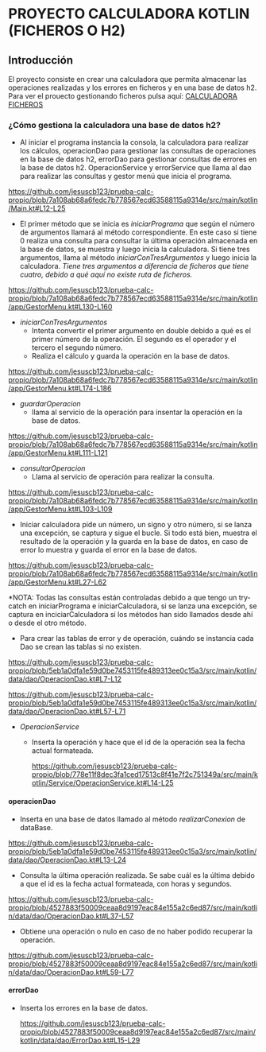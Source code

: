 # PROYECTO CALCULADORA KOTLIN (FICHEROS O H2)
## Introducción
El proyecto consiste en crear una calculadora que permita almacenar las operaciones realizadas y los errores en ficheros y en una base de datos h2.
Para ver el prouecto gestionando ficheros pulsa aquí: [CALCULADORA FICHEROS](https://github.com/jesuscb123/prueba-calc-propio/tree/main)

### ¿Cómo gestiona la calculadora una base de datos h2?
- Al iniciar el programa instancia la consola, la calculadora para realizar los cálculos, operacionDao para gestionar las consultas de operaciones en la base de datos h2, errorDao para gestionar consultas de errores en la base de datos h2. OperacionService y errorService que llama al dao para realizar las consultas y gestor menú que inicia el programa.

https://github.com/jesuscb123/prueba-calc-propio/blob/7a108ab68a6fedc7b778567ecd63588115a9314e/src/main/kotlin/Main.kt#L12-L25
- El primer método que se inicia es *iniciarPrograma* que según el número de argumentos llamará al método correspondiente. En este caso si tiene 0 realiza una consulta para consultar la última operación almacenada en la base de datos, se muestra y luego inicia la calculadora. Si tiene tres argumentos, llama al método *iniciarConTresArgumentos* y luego inicia la calculadora. *Tiene tres argumentos a diferencia de ficheros que tiene cuatro, debido a qué aquí no existe ruta de ficheros.*

https://github.com/jesuscb123/prueba-calc-propio/blob/7a108ab68a6fedc7b778567ecd63588115a9314e/src/main/kotlin/app/GestorMenu.kt#L130-L160

- *iniciarConTresArgumentos*
  - Intenta convertir el primer argumento en double debido a qué es el primer número de la operación. El segundo es el operador y el tercero el segundo número.
  - Realiza el cálculo y guarda la operación en la base de datos.

https://github.com/jesuscb123/prueba-calc-propio/blob/7a108ab68a6fedc7b778567ecd63588115a9314e/src/main/kotlin/app/GestorMenu.kt#L174-L186

- *guardarOperacion*
  - llama al servicio de la operación para insentar la operación en la base de datos.

https://github.com/jesuscb123/prueba-calc-propio/blob/7a108ab68a6fedc7b778567ecd63588115a9314e/src/main/kotlin/app/GestorMenu.kt#L111-L121

- *consultarOperacion*
  - Llama al servicio de operación para realizar la consulta.

https://github.com/jesuscb123/prueba-calc-propio/blob/7a108ab68a6fedc7b778567ecd63588115a9314e/src/main/kotlin/app/GestorMenu.kt#L103-L109
- Iniciar calculadora pide un número, un signo y otro número, si se lanza una excepción, se captura y sigue el bucle. Si todo está bien, muestra el resultado de la operación y la guarda en la base de datos, en caso de error lo muestra y guarda el error en la base de datos.

https://github.com/jesuscb123/prueba-calc-propio/blob/7a108ab68a6fedc7b778567ecd63588115a9314e/src/main/kotlin/app/GestorMenu.kt#L27-L62

*NOTA: Todas las consultas están controladas debido a que tengo un try-catch en iniciarPrograma e iniciarCalculadora, si se lanza una excepción, se captura en inciciarCalculadora si los métodos han sido llamados desde ahí o desde el otro método.

- Para crear las tablas de error y de operación, cuándo se instancia cada Dao se crean las tablas si no existen.

https://github.com/jesuscb123/prueba-calc-propio/blob/5eb1a0dfa1e59d0be7453115fe489313ee0c15a3/src/main/kotlin/data/dao/OperacionDao.kt#L7-L12

https://github.com/jesuscb123/prueba-calc-propio/blob/5eb1a0dfa1e59d0be7453115fe489313ee0c15a3/src/main/kotlin/data/dao/OperacionDao.kt#L57-L71

- *OperacionService*
  - Inserta la operación y hace que el id de la operación sea la fecha actual formateada.
  
    https://github.com/jesuscb123/prueba-calc-propio/blob/778e11f8dec3fa1ced17513c8f41e7f2c751349a/src/main/kotlin/Service/OperacionService.kt#L14-L25
#### operacionDao
- Inserta en una base de datos llamado al método *realizarConexion* de dataBase. 

https://github.com/jesuscb123/prueba-calc-propio/blob/5eb1a0dfa1e59d0be7453115fe489313ee0c15a3/src/main/kotlin/data/dao/OperacionDao.kt#L13-L24

- Consulta la última operación realizada. Se sabe cuál es la última debido a que el id es la fecha actual formateada, con horas y segundos.

https://github.com/jesuscb123/prueba-calc-propio/blob/4527883f50009ceaa8d9197eac84e155a2c6ed87/src/main/kotlin/data/dao/OperacionDao.kt#L37-L57

- Obtiene una operación o nulo en caso de no haber podido recuperar la operación.

https://github.com/jesuscb123/prueba-calc-propio/blob/4527883f50009ceaa8d9197eac84e155a2c6ed87/src/main/kotlin/data/dao/OperacionDao.kt#L59-L77

#### errorDao
- Inserta los errores en la base de datos.

  https://github.com/jesuscb123/prueba-calc-propio/blob/4527883f50009ceaa8d9197eac84e155a2c6ed87/src/main/kotlin/data/dao/ErrorDao.kt#L15-L29
